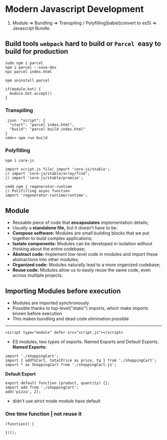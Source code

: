 # Modern Javascript Development

1. Module => Bundling => Transpiling / Polyfilling|babel(convert to es5) => Javascript Bundle.

## Build tools `webpack` hard to build or `Parcel `easy to build for production

```
sudo npm i parcel
npm i parcel --save-dev
npx parcel index.html

npm uninstall parcel
```

```
if(module.hot) {
  module.hot.accept()
}
```

### Transpiling

```
.json  "script": {
  "start": "parcel index.html",
  "build": "parcel build index.html"
}
cmd=> npm run build
```

### Polyfilling

```
npm i core-js

import script.js file| import 'core-js/stable';
// import 'core-js/stable/array/find';
// import 'core-js/stable/promise';

cmd$ npm i regenerator-runtime
// Polifilling async function
import 'regenerator-runtime/runtime';
```

## Module

- Reusable piece of code that **encapsulates** implementation details;
- Usually a **standalone file,** but it doesn't have to be.
- **Compose software:** Modules are small building blocks that we put together to build complex applications;
- **Isolate components:** Modules can be developed in isolation without thinking about the entire codebase;
- **Abstract code:** Implement low-level code in modules and import these abstractions into other modules;
- **Organized code:** Modules naturally lead to a more organized codebase;
- **Reuse code:** Modules allow us to easily reuse the same code, even across multiple projects.

## Importing Modules before execution

- Modules are imported synchronously
- Possible thanks to top-level("static") imports, which make imports known before execution
- This makes bundling and dead code elimination possible

---

`<script type="module" defer src="script.js"></script>`

- ES modules, two types of exports. Named Exports and Default Exports.
  **Named Exports:**

```
import './shoppingCart';
import { addToCart, totalPrice as price, tq } from './shoppingCart';
import * as ShoppingCart from './shoppingCart.js';
```

**Default Export**

```
export default function (product, quantity) {};
import add from './shoppingCart';
add('pizza', 2);
```

- didn't use strict mode module have default

### One time function | not reuse it

```
(function() {

})();
```

